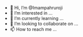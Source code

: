 - 👋 Hi, I’m @Imampahruroji
- 👀 I’m interested in ...
- 🌱 I’m currently learning ...
- 💞️ I’m looking to collaborate on ...
- 📫 How to reach me ...

<!---
Imampahruroji/Imampahruroji is a ✨ special ✨ repository because its `README.md` (this file) appears on your GitHub profile.
You can click the Preview link to take a look at your changes.
--->
